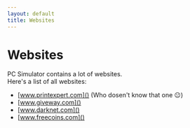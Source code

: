 ```yaml
---
layout: default
title: Websites
---
```


<!-- No changs here (we don't want fake links to be clickable -->
# Websites
PC Simulator contains a lot of websites.\
Here's a list of all websites:
- [www.printexpert.com]() (Who dosen't know that one 😐)
- [www.giveway.com]()
- [www.darknet.com]()
- [www.freecoins.com]()

